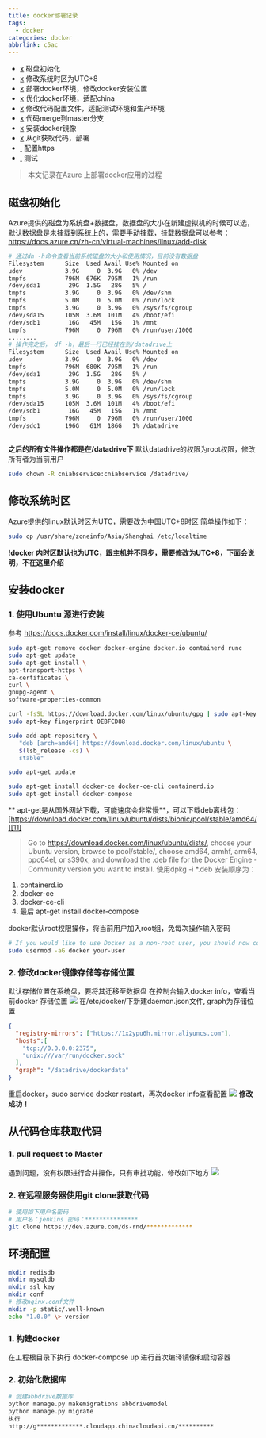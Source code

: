 ```yaml
---
title: docker部署记录
tags:
  - docker
categories: docker
abbrlink: c5ac
---
```

- [x]() 磁盘初始化
- [x]() 修改系统时区为UTC+8
- [x]() 部署docker环境，修改docker安装位置
- [x]() 优化docker环境，适配china
- [x]() 修改代码配置文件，适配测试环境和生产环境
- [x]() 代码merge到master分支
- [x]() 安装docker镜像
- [x]() 从git获取代码，部署
- [ ]() 配置https
- [ ]() 测试

> 本文记录在Azure 上部署docker应用的过程

## 磁盘初始化
Azure提供的磁盘为系统盘+数据盘，数据盘的大小在新建虚拟机的时候可以选，默认数据盘是未挂载到系统上的，需要手动挂载，挂载数据盘可以参考：
https://docs.azure.cn/zh-cn/virtual-machines/linux/add-disk
```bash
# 通过dh -h命令查看当前系统磁盘的大小和使用情况，目前没有数据盘
Filesystem      Size  Used Avail Use% Mounted on
udev            3.9G     0  3.9G   0% /dev
tmpfs           796M  676K  795M   1% /run
/dev/sda1        29G  1.5G   28G   5% /
tmpfs           3.9G     0  3.9G   0% /dev/shm
tmpfs           5.0M     0  5.0M   0% /run/lock
tmpfs           3.9G     0  3.9G   0% /sys/fs/cgroup
/dev/sda15      105M  3.6M  101M   4% /boot/efi
/dev/sdb1        16G   45M   15G   1% /mnt
tmpfs           796M     0  796M   0% /run/user/1000
........
# 操作完之后， df -h，最后一行已经挂在到/datadrive上
Filesystem      Size  Used Avail Use% Mounted on
udev            3.9G     0  3.9G   0% /dev
tmpfs           796M  680K  795M   1% /run
/dev/sda1        29G  1.5G   28G   5% /
tmpfs           3.9G     0  3.9G   0% /dev/shm
tmpfs           5.0M     0  5.0M   0% /run/lock
tmpfs           3.9G     0  3.9G   0% /sys/fs/cgroup
/dev/sda15      105M  3.6M  101M   4% /boot/efi
/dev/sdb1        16G   45M   15G   1% /mnt
tmpfs           796M     0  796M   0% /run/user/1000
/dev/sdc1       196G   61M  186G   1% /datadrive



```

**之后的所有文件操作都是在/datadrive下**
默认datadrive的权限为root权限，修改所有者为当前用户

```bash
sudo chown -R cniabservice:cniabservice /datadrive/
```

## 修改系统时区
Azure提供的linux默认时区为UTC，需要改为中国UTC+8时区
简单操作如下：
```bash
sudo cp /usr/share/zoneinfo/Asia/Shanghai /etc/localtime 
```
**!docker 内时区默认也为UTC，跟主机并不同步，需要修改为UTC+8，下面会说明，不在这里介绍**

## 安装docker
### 1. 使用Ubuntu 源进行安装
参考 https://docs.docker.com/install/linux/docker-ce/ubuntu/ 
```bash
sudo apt-get remove docker docker-engine docker.io containerd runc
sudo apt-get update
sudo apt-get install \
apt-transport-https \
ca-certificates \
curl \
gnupg-agent \
software-properties-common

curl -fsSL https://download.docker.com/linux/ubuntu/gpg | sudo apt-key add -
sudo apt-key fingerprint 0EBFCD88

sudo add-apt-repository \
   "deb [arch=amd64] https://download.docker.com/linux/ubuntu \
   $(lsb_release -cs) \
   stable"

sudo apt-get update

sudo apt-get install docker-ce docker-ce-cli containerd.io
sudo apt-get install docker-compose

```
** apt-get是从国外网站下载，可能速度会非常慢**，可以下载deb离线包：
[https://download.docker.com/linux/ubuntu/dists/bionic/pool/stable/amd64/][11]
> Go to https://download.docker.com/linux/ubuntu/dists/, choose your Ubuntu version, browse to pool/stable/, choose amd64, armhf, arm64, ppc64el, or s390x, and download the .deb file for the Docker Engine - Community version you want to install.
使用dpkg -i \*.deb 安装顺序为：
1. containerd.io
2. docker-ce
3. docker-ce-cli
4. 最后 apt-get install docker-compose


docker默认root权限操作，将当前用户加入root组，免每次操作输入密码

```bash
# If you would like to use Docker as a non-root user, you should now consider adding your user to the “docker” group with something like:
sudo usermod -aG docker your-user
```

### 2. 修改docker镜像存储等存储位置
默认存储位置在系统盘，要将其迁移至数据盘
在控制台输入docker info，查看当前docker 存储位置
![][image-1]
在/etc/docker/下新建daemon.json文件, graph为存储位置
```json
{
  "registry-mirrors": ["https://1x2ypu6h.mirror.aliyuncs.com"],
  "hosts":[
    "tcp://0.0.0.0:2375",
    "unix:///var/run/docker.sock"
  ],
  "graph": "/datadrive/dockerdata"
}
```

重启docker，sudo service docker restart，再次docker info查看配置
![][image-2]
**修改成功！**

## 从代码仓库获取代码
### 1. pull request to Master
遇到问题，没有权限进行合并操作，只有审批功能，修改如下地方
![][image-3]
### 2. 在远程服务器使用git clone获取代码
```bash
# 使用如下用户名密码
# 用户名：jenkins 密码：***************
git clone https://dev.azure.com/ds-rnd/*************
```

## 环境配置
```bash
mkdir redisdb
mkdir mysqldb
mkdir ssl_key
mkdir conf
# 修改nginx.conf文件
mkdir -p static/.well-known
echo "1.0.0" \> version
```

### 1. 构建docker
在工程根目录下执行 docker-compose up 进行首次编译镜像和启动容器

### 2. 初始化数据库
```bash
# 创建abbdrive数据库
python manage.py makemigrations abbdrivemodel
python manage.py migrate
执行
http://g*************.cloudapp.chinacloudapi.cn/**********
```





[11]:	https://download.docker.com/linux/ubuntu/dists/bionic/pool/stable/amd64/ "针对于ubuntu 18.04"

[image-1]:	https://oss.smart-lifestyle.cn/blog/qx062.jpg
[image-2]:	https://oss.smart-lifestyle.cn/blog/7rvdj.jpg
[image-3]:	https://oss.smart-lifestyle.cn/blog/98qaq.jpg